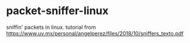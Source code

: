 # packet-sniffer-linux
sniffin' packets in linux.
tutorial from https://www.uv.mx/personal/angelperez/files/2018/10/sniffers_texto.pdf
